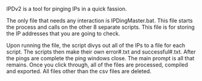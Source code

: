 IPDv2 is a tool for pinging IPs in a quick fassion.

The only file that needs any interaction is IPDingMaster.bat.
This file starts the process and calls on the other 8 separate scripts.
This file is for storing the IP addresses that you are going to check.

Upon running the file, the script divys out all of the IPs to a file for each script.
The scripts then make their own error#.txt and successful#.txt.
After the pings are complete the ping windows close.
The main prompt is all that remains.
Once you click through, all of the files are processed, compiled and exported.
All files other than the csv files are deleted.
